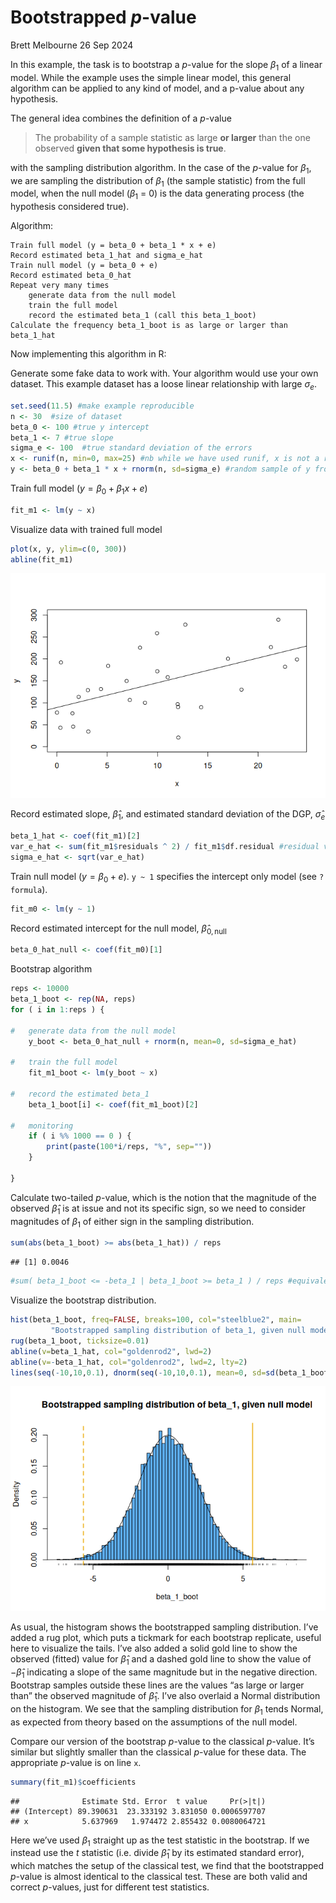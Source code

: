 Bootstrapped *p*-value
================
Brett Melbourne
26 Sep 2024

In this example, the task is to bootstrap a *p*-value for the slope
$\beta_1$ of a linear model. While the example uses the simple linear
model, this general algorithm can be applied to any kind of model, and a
p-value about any hypothesis.

The general idea combines the definition of a *p*-value

> The probability of a sample statistic as large **or larger** than the
> one observed **given that some hypothesis is true**.

with the sampling distribution algorithm. In the case of the *p*-value
for $\beta_1$, we are sampling the distribution of $\beta_1$ (the sample
statistic) from the full model, when the null model ($\beta_1$ = 0) is
the data generating process (the hypothesis considered true).

Algorithm:

    Train full model (y = beta_0 + beta_1 * x + e)
    Record estimated beta_1_hat and sigma_e_hat
    Train null model (y = beta_0 + e)
    Record estimated beta_0_hat
    Repeat very many times
        generate data from the null model
        train the full model
        record the estimated beta_1 (call this beta_1_boot)
    Calculate the frequency beta_1_boot is as large or larger than beta_1_hat

Now implementing this algorithm in R:

Generate some fake data to work with. Your algorithm would use your own
dataset. This example dataset has a loose linear relationship with large
$\sigma_e$.

``` r
set.seed(11.5) #make example reproducible
n <- 30  #size of dataset
beta_0 <- 100 #true y intercept
beta_1 <- 7 #true slope
sigma_e <- 100  #true standard deviation of the errors
x <- runif(n, min=0, max=25) #nb while we have used runif, x is not a random variable
y <- beta_0 + beta_1 * x + rnorm(n, sd=sigma_e) #random sample of y from the population
```

Train full model ($y = \beta_0 + \beta_1 x + e$)

``` r
fit_m1 <- lm(y ~ x)
```

Visualize data with trained full model

``` r
plot(x, y, ylim=c(0, 300))
abline(fit_m1)
```

![](10_9_bootstrap_p-value_files/figure-gfm/unnamed-chunk-3-1.png)<!-- -->

Record estimated slope, $\hat\beta_1$, and estimated standard deviation
of the DGP, $\hat\sigma_e$

``` r
beta_1_hat <- coef(fit_m1)[2]
var_e_hat <- sum(fit_m1$residuals ^ 2) / fit_m1$df.residual #residual variance
sigma_e_hat <- sqrt(var_e_hat)
```

Train null model ($y = \beta_0 + e$). `y ~ 1` specifies the intercept
only model (see `?formula`).

``` r
fit_m0 <- lm(y ~ 1)
```

Record estimated intercept for the null model,
$\hat\beta_{0,\mathrm{null}}$

``` r
beta_0_hat_null <- coef(fit_m0)[1]
```

Bootstrap algorithm

``` r
reps <- 10000
beta_1_boot <- rep(NA, reps)
for ( i in 1:reps ) {
    
#   generate data from the null model
    y_boot <- beta_0_hat_null + rnorm(n, mean=0, sd=sigma_e_hat)
    
#   train the full model
    fit_m1_boot <- lm(y_boot ~ x)
    
#   record the estimated beta_1
    beta_1_boot[i] <- coef(fit_m1_boot)[2]

#   monitoring   
    if ( i %% 1000 == 0 ) {
        print(paste(100*i/reps, "%", sep=""))
    }

}
```

Calculate two-tailed *p*-value, which is the notion that the magnitude
of the observed $\hat\beta_1$ is at issue and not its specific sign, so
we need to consider magnitudes of $\beta_1$ of either sign in the
sampling distribution.

``` r
sum(abs(beta_1_boot) >= abs(beta_1_hat)) / reps
```

    ## [1] 0.0046

``` r
#sum( beta_1_boot <= -beta_1 | beta_1_boot >= beta_1 ) / reps #equivalent
```

Visualize the bootstrap distribution.

``` r
hist(beta_1_boot, freq=FALSE, breaks=100, col="steelblue2", main=
         "Bootstrapped sampling distribution of beta_1, given null model")
rug(beta_1_boot, ticksize=0.01)
abline(v=beta_1_hat, col="goldenrod2", lwd=2)
abline(v=-beta_1_hat, col="goldenrod2", lwd=2, lty=2)
lines(seq(-10,10,0.1), dnorm(seq(-10,10,0.1), mean=0, sd=sd(beta_1_boot)))
```

![](10_9_bootstrap_p-value_files/figure-gfm/unnamed-chunk-9-1.png)<!-- -->

As usual, the histogram shows the bootstrapped sampling distribution.
I’ve added a rug plot, which puts a tickmark for each bootstrap
replicate, useful here to visualize the tails. I’ve also added a solid
gold line to show the observed (fitted) value for $\hat\beta_1$ and a
dashed gold line to show the value of $-\hat\beta_1$ indicating a slope
of the same magnitude but in the negative direction. Bootstrap samples
outside these lines are the values “as large or larger than” the
observed magnitude of $\hat\beta_1$. I’ve also overlaid a Normal
distribution on the histogram. We see that the sampling distribution for
$\beta_1$ tends Normal, as expected from theory based on the assumptions
of the null model.

Compare our version of the bootstrap *p*-value to the classical
*p*-value. It’s similar but slightly smaller than the classical
*p*-value for these data. The appropriate *p*-value is on line `x`.

``` r
summary(fit_m1)$coefficients
```

    ##              Estimate Std. Error  t value     Pr(>|t|)
    ## (Intercept) 89.390631  23.333192 3.831050 0.0006597707
    ## x            5.637969   1.974472 2.855432 0.0080064721

Here we’ve used $\beta_1$ straight up as the test statistic in the
bootstrap. If we instead use the *t* statistic (i.e. divide
$\hat\beta_1$ by its estimated standard error), which matches the setup
of the classical test, we find that the bootstrapped *p*-value is almost
identical to the classical test. These are both valid and correct
*p*-values, just for different test statistics.
